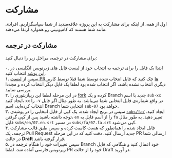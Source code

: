 &#x202b;
# مشارکت
اول از همه، از اینکه برای مشارکت به این پروژه علاقه‌مندید از شما سپاسگزاریم. افرادی مانند شما هستند که کامیونیتی رو همواره ارتقا می‌دهند.

## مشارکت در ترجمه
برای مشارکت در ترجمه، مراحل زیر را دنبال کنید:

۰. ابتدا یک فایل را برای ترجمه به انتخاب خود از لیست فایل های زیرنویس انگلیسی در [این پوشه](subs/en/) انتخاب کنید.  
۱. سپس از [لیست PR ها](/pulls?q=is%3Apr) چک کنید که فایل انتخاب شده توسط شما قبلا توسط کاربر دیگری انتخاب نشده باشد، اگر انتخاب شده بود لطفا یک فایل دیگر انتخاب کرده و مجددا بررسی نمایید.  
۲. در این مرحله لطفا این ریپازیتوری را [fork](https://docs.github.com/en/get-started/quickstart/fork-a-repo) کرده و یک Branch جدید با اسم `sub-xx` ایجاد کنید، `xx` در واقع شماره‌ی فایل انتخابی شما می‌باشد. به طور مثال اگر فایل `۰۷` را انتخاب کرده‌اید، اسم Branch انتخابی شما `sub-07` خواهد بود.  
۳. سپس در برنچ ایجاد شده، یک کپی از فایل انتخابی را در پوشه‌ی [`subs/fa/`](subs/fa/) ایجاد کنید. توجه داشته باشید پس از کپی گرفتن، `en` را از اسم فایل به `fa` تغییر دهید. به طور مثال فایل `subs/en/07.en.srt` در مسیر `subs/fa/07.fa.srt` کپی می‌شود.  
۴. فایل ایجاد شده‌ را همانطور که هست کامیت کرده و سپس طبق قالب مشارکت ترجمه، یک Pull Request جدید ارسال کنید. دقت کنید که در این مرحله PR ارسالی شما در حالت **Draft** قرار گرفته باشد.  
۵. سپس تغییرات خود را هنگام ترجمه در Branch خود اعمال کنید و هنگامی که فایل زیرنویس فارسی آماده شد، لطفا PR خود را از حالت Draft در آورید.
